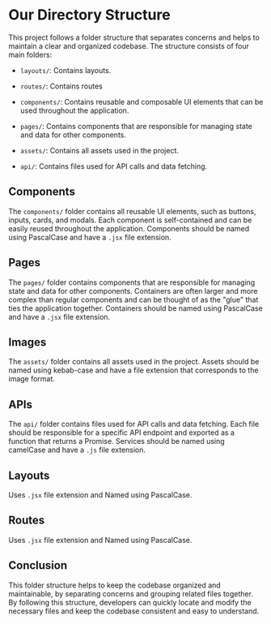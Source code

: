 # Our Directory Structure

This project follows a folder structure that separates concerns and helps to maintain a clear and organized codebase. The structure consists of four main folders:

- `layouts/`: Contains layouts.

- `routes/`: Contains routes

- `components/`: Contains reusable and composable UI elements that can be used throughout the application.

- `pages/`: Contains components that are responsible for managing state and data for other components.

- `assets/`: Contains all assets used in the project.

- `api/`: Contains files used for API calls and data fetching.

## Components

The `components/` folder contains all reusable UI elements, such as buttons, inputs, cards, and modals. Each component is self-contained and can be easily reused throughout the application. Components should be named using PascalCase and have a `.jsx` file extension.

## Pages

The `pages/` folder contains components that are responsible for managing state and data for other components. Containers are often larger and more complex than regular components and can be thought of as the "glue" that ties the application together. Containers should be named using PascalCase and have a `.jsx` file extension.

## Images

The `assets/` folder contains all assets used in the project. Assets should be named using kebab-case and have a file extension that corresponds to the image format.

## APIs

The `api/` folder contains files used for API calls and data fetching. Each file should be responsible for a specific API endpoint and exported as a function that returns a Promise. Services should be named using camelCase and have a `.js` file extension.

## Layouts

Uses `.jsx` file extension and Named using PascalCase.

## Routes

Uses `.jsx` file extension and Named using PascalCase.

## Conclusion

This folder structure helps to keep the codebase organized and maintainable, by separating concerns and grouping related files together. By following this structure, developers can quickly locate and modify the necessary files and keep the codebase consistent and easy to understand.
